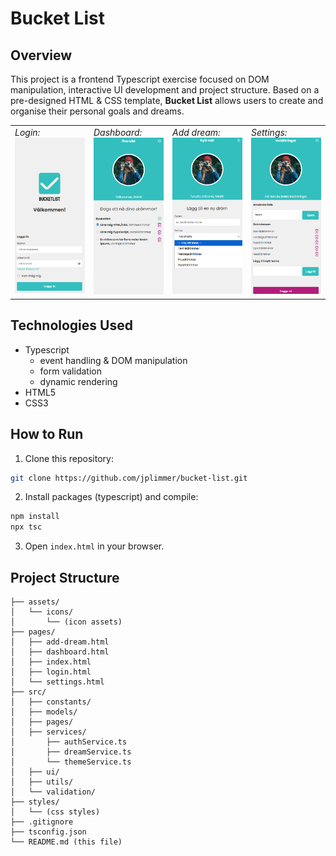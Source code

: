 # Bucket List

## Overview

This project is a frontend Typescript exercise focused on DOM manipulation, interactive UI development and project structure. Based on a pre-designed HTML & CSS template, **Bucket List** allows users to create and organise their personal goals and dreams.

<table>
    <tr>
        <td width="25%" valign="top">
            <i>Login:</i><br>
            <img src="assets/screenshots/login_original.png" width="100%">
        </td>
        <td width="25%" valign="top">
            <i>Dashboard:</i><br>
            <img src="assets/screenshots/dashboard_original.png" width="100%">
        </td>
        <td width="25%" valign="top">
            <i>Add dream:</i><br>
            <img src="assets/screenshots/addDream_original.png" width="100%">
        </td>
        <td width="25%" valign="top">
            <i>Settings:</i><br>
            <img src="assets/screenshots/settings_original.png" width="100%">
        </td>
    </tr>
</table>

## Technologies Used

- Typescript
  - event handling & DOM manipulation
  - form validation
  - dynamic rendering
- HTML5
- CSS3

## How to Run

1. Clone this repository:

```bash
git clone https://github.com/jplimmer/bucket-list.git
```

2. Install packages (typescript) and compile:

```bash
npm install
npx tsc
```

3. Open `index.html` in your browser.

## Project Structure

```
├── assets/
│   └── icons/
│       └── (icon assets)
├── pages/
│   ├── add-dream.html
│   ├── dashboard.html
│   ├── index.html
│   ├── login.html
│   └── settings.html
├── src/
│   ├── constants/
│   ├── models/
│   ├── pages/
│   ├── services/
│       ├── authService.ts
│       ├── dreamService.ts
│       └── themeService.ts
│   ├── ui/
│   ├── utils/
│   └── validation/
├── styles/
│   └── (css styles)
├── .gitignore
├── tsconfig.json
└── README.md (this file)
```
